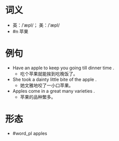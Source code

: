 # 词义
- 英：/ˈæpl/； 美：/ˈæpl/
- #n 苹果
# 例句
- Have an apple to keep you going till dinner time .
	- 吃个苹果就能挨到吃晚饭了。
- She took a dainty little bite of the apple .
	- 她文雅地咬了一小口苹果。
- Apples come in a great many varieties .
	- 苹果的品种繁多。
# 形态
- #word_pl apples
